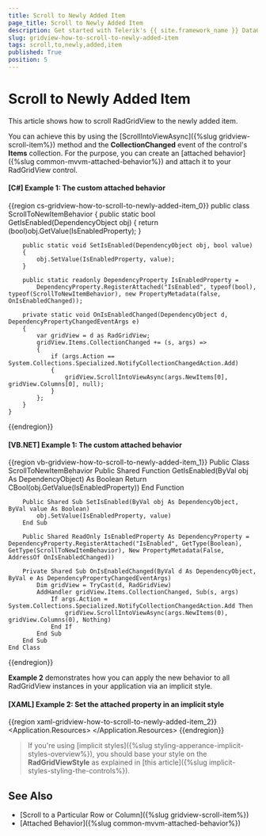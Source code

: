 ```yaml
---
title: Scroll to Newly Added Item
page_title: Scroll to Newly Added Item
description: Get started with Telerik's {{ site.framework_name }} DataGrid and learn how to scroll to a newly added item by using the ScrollIntoViewAsync method and the CollectionChanged event.
slug: gridview-how-to-scroll-to-newly-added-item
tags: scroll,to,newly,added,item
published: True
position: 5
---
```


# Scroll to Newly Added Item

This article shows how to scroll RadGridView to the newly added item.

You can achieve this by using the [ScrollIntoViewAsync]({%slug gridview-scroll-item%}) method and the **CollectionChanged** event of the control's **Items** collection. For the purpose, you can create an [attached behavior]({%slug common-mvvm-attached-behavior%}) and attach it to your RadGridView control.

#### __[C#] Example 1: The custom attached behavior__

{{region cs-gridview-how-to-scroll-to-newly-added-item_0}}
    public class ScrollToNewItemBehavior
    {
        public static bool GetIsEnabled(DependencyObject obj)
        {
            return (bool)obj.GetValue(IsEnabledProperty);
        }

        public static void SetIsEnabled(DependencyObject obj, bool value)
        {
            obj.SetValue(IsEnabledProperty, value);
        }
        
        public static readonly DependencyProperty IsEnabledProperty =
            DependencyProperty.RegisterAttached("IsEnabled", typeof(bool), typeof(ScrollToNewItemBehavior), new PropertyMetadata(false, OnIsEnabledChanged));

        private static void OnIsEnabledChanged(DependencyObject d, DependencyPropertyChangedEventArgs e)
        {
            var gridView = d as RadGridView;
            gridView.Items.CollectionChanged += (s, args) =>
            {
                if (args.Action == System.Collections.Specialized.NotifyCollectionChangedAction.Add)
                {
                    gridView.ScrollIntoViewAsync(args.NewItems[0], gridView.Columns[0], null);
                }
            };
        }
    }
{{endregion}}

#### __[VB.NET] Example 1: The custom attached behavior__

{{region vb-gridview-how-to-scroll-to-newly-added-item_1}}
	Public Class ScrollToNewItemBehavior
		Public Shared Function GetIsEnabled(ByVal obj As DependencyObject) As Boolean
			Return CBool(obj.GetValue(IsEnabledProperty))
		End Function

		Public Shared Sub SetIsEnabled(ByVal obj As DependencyObject, ByVal value As Boolean)
			obj.SetValue(IsEnabledProperty, value)
		End Sub

		Public Shared ReadOnly IsEnabledProperty As DependencyProperty = DependencyProperty.RegisterAttached("IsEnabled", GetType(Boolean), GetType(ScrollToNewItemBehavior), New PropertyMetadata(False, AddressOf OnIsEnabledChanged))

		Private Shared Sub OnIsEnabledChanged(ByVal d As DependencyObject, ByVal e As DependencyPropertyChangedEventArgs)
			Dim gridView = TryCast(d, RadGridView)
			AddHandler gridView.Items.CollectionChanged, Sub(s, args)
				If args.Action = System.Collections.Specialized.NotifyCollectionChangedAction.Add Then
					gridView.ScrollIntoViewAsync(args.NewItems(0), gridView.Columns(0), Nothing)
				End If
			End Sub
		End Sub
	End Class
{{endregion}}

**Example 2** demonstrates how you can apply the new behavior to all RadGridView instances in your application via an implicit style.

#### __[XAML] Example 2: Set the attached property in an implicit style__

{{region xaml-gridview-how-to-scroll-to-newly-added-item_2}}
    <Application.Resources>
        <Style TargetType="telerik:RadGridView">
            <Setter Property="local:ScrollToNewItemBehavior.IsEnabled" Value="True" />
        </Style>
    </Application.Resources>
{{endregion}}

>If you're using [implicit styles]({%slug styling-apperance-implicit-styles-overview%}), you should base your style on the __RadGridViewStyle__ as explained in [this article]({%slug implicit-styles-styling-the-controls%}).

## See Also

* [Scroll to a Particular Row or Column]({%slug gridview-scroll-item%})
* [Attached Behavior]({%slug common-mvvm-attached-behavior%})